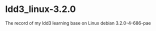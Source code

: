 ldd3_linux-3.2.0
================

The record of my ldd3 learning base on Linux debian 3.2.0-4-686-pae
